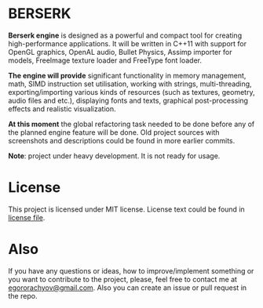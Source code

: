 # BERSERK

**Berserk engine** is designed as a powerful and compact tool for creating high-performance applications.
It will be written in C++11 with support for OpenGL graphics, OpenAL audio, Bullet Physics, 
Assimp importer for models, FreeImage texture loader and FreeType font loader.


**The engine will provide** significant functionality in memory management, math, 
SIMD instruction set utilisation, working with strings, multi-threading, 
exporting/importing various kinds of resources (such as textures, geometry, audio files and etc.),
displaying fonts and texts, graphical post-processing effects and realistic visualization.

**At this moment** the global refactoring task needed to be done before any of
the planned engine feature will be done. Old project sources with screenshots and
descriptions could be found in more earlier commits. 

**Note**: project under heavy development. It is not ready for usage. 

# License

This project is licensed under MIT license. License text could be found in 
[license file](https://github.com/EgorOrachyov/Berserk/blob/master/LICENSE.md).

# Also

If you have any questions or ideas, how to improve/implement something or you want to 
contribute to the project, please, feel free to contact me at egororachyov@gmail.com.
Also you can create an issue or pull request in the repo.